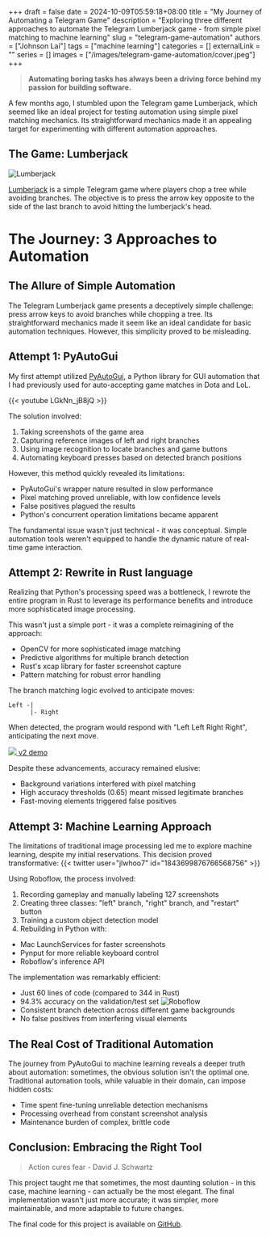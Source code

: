 +++ 
draft = false
date = 2024-10-09T05:59:18+08:00
title = "My Journey of Automating a Telegram Game"
description = "Exploring three different approaches to automate the Telegram Lumberjack game - from simple pixel matching to machine learning"
slug = "telegram-game-automation"
authors = ["Johnson Lai"]
tags = ["machine learning"]
categories = []
externalLink = ""
series = []
images = ["/images/telegram-game-automation/cover.jpeg"]
+++

> **Automating boring tasks has always been a driving force behind my passion for building software.**

A few months ago, I stumbled upon the Telegram game Lumberjack, which seemed like an ideal project for testing automation using simple pixel matching mechanics. Its straightforward mechanics made it an appealing target for experimenting with different automation approaches.

## The Game: Lumberjack

![Lumberjack](/images/telegram-game-automation/lumberjack.jpg)

[Lumberjack](https://t.me/gamebot?game=LumberJack) is a simple Telegram game where players chop a tree while avoiding branches. The objective is to press the arrow key opposite to the side of the last branch to avoid hitting the lumberjack's head.

# The Journey: 3 Approaches to Automation

## The Allure of Simple Automation

The Telegram Lumberjack game presents a deceptively simple challenge: press arrow keys to avoid branches while chopping a tree. Its straightforward mechanics made it seem like an ideal candidate for basic automation techniques. However, this simplicity proved to be misleading.

## Attempt 1: PyAutoGui

My first attempt utilized [PyAutoGui](https://pyautogui.readthedocs.io/en/latest/), a Python library for GUI automation that I had previously used for auto-accepting game matches in Dota and LoL.

{{< youtube LGkNn_jB8jQ >}}

The solution involved:

1. Taking screenshots of the game area
2. Capturing reference images of left and right branches
3. Using image recognition to locate branches and game buttons
4. Automating keyboard presses based on detected branch positions

However, this method quickly revealed its limitations:

- PyAutoGui's wrapper nature resulted in slow performance
- Pixel matching proved unreliable, with low confidence levels
- False positives plagued the results
- Python's concurrent operation limitations became apparent

The fundamental issue wasn't just technical - it was conceptual. Simple automation tools weren't equipped to handle the dynamic nature of real-time game interaction.

## Attempt 2: Rewrite in Rust language

Realizing that Python's processing speed was a bottleneck, I rewrote the entire program in Rust to leverage its performance benefits and introduce more sophisticated image processing.

This wasn't just a simple port - it was a complete reimagining of the approach:
- OpenCV for more sophisticated image matching
- Predictive algorithms for multiple branch detection
- Rust's xcap library for faster screenshot capture
- Pattern matching for robust error handling

The branch matching logic evolved to anticipate moves:
```
Left -|
      |- Right
```

When detected, the program would respond with "Left Left Right Right", anticipating the next move.

[![](/images/telegram-game-automation/v2.jpeg) v2 demo](https://twitter.com/jlwhoo7/status/1843699941241393295)

Despite these advancements, accuracy remained elusive:
- Background variations interfered with pixel matching
- High accuracy thresholds (0.65) meant missed legitimate branches
- Fast-moving elements triggered false positives

## Attempt 3: Machine Learning Approach

The limitations of traditional image processing led me to explore machine learning, despite my initial reservations. This decision proved transformative:
{{< twitter user="jlwhoo7" id="1843699876766568756" >}}

Using Roboflow, the process involved:

1. Recording gameplay and manually labeling 127 screenshots
2. Creating three classes: "left" branch, "right" branch, and "restart" button
3. Training a custom object detection model
4. Rebuilding in Python with:
- Mac LaunchServices for faster screenshots
- Pynput for more reliable keyboard control
- Roboflow's inference API

The implementation was remarkably efficient:

- Just 60 lines of code (compared to 344 in Rust)
- 94.3% accuracy on the validation/test set
![Roboflow](/images/telegram-game-automation/roboflow.png)
- Consistent branch detection across different game backgrounds
- No false positives from interfering visual elements

## The Real Cost of Traditional Automation
The journey from PyAutoGui to machine learning reveals a deeper truth about automation: sometimes, the obvious solution isn't the optimal one. Traditional automation tools, while valuable in their domain, can impose hidden costs:

- Time spent fine-tuning unreliable detection mechanisms
- Processing overhead from constant screenshot analysis
- Maintenance burden of complex, brittle code

## Conclusion: Embracing the Right Tool

> Action cures fear - David J. Schwartz

This project taught me that sometimes, the most daunting solution - in this case, machine learning - can actually be the most elegant. The final implementation wasn't just more accurate; it was simpler, more maintainable, and more adaptable to future changes.

The final code for this project is available on [GitHub](https://github.com/superoo7/telegram-lumberjack-automation).